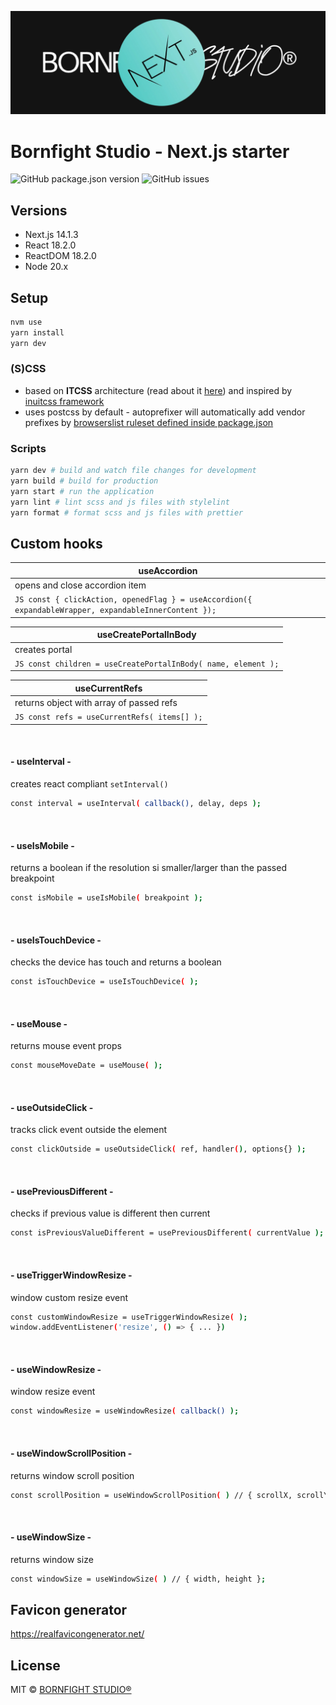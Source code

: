 ![alt text](https://github.com/bornfight-studio/bfs-nextjs-starter/blob/master/cover.jpg?raw=true)

# Bornfight Studio - Next.js starter

![GitHub package.json version](https://img.shields.io/github/package-json/v/bornfight-studio/bfs-nextjs-starter?style=flat-square)
![GitHub issues](https://img.shields.io/github/issues/bornfight-studio/bfs-nextjs-starter?style=flat-square)

## Versions

-   Next.js 14.1.3
-   React 18.2.0
-   ReactDOM 18.2.0
-   Node 20.x

## Setup

```bash
nvm use
yarn install
yarn dev
```

### (S)CSS

-   based on **ITCSS** architecture (read about
    it [here](https://www.xfive.co/blog/itcss-scalable-maintainable-css-architecture/)) and inspired
    by [inuitcss framework](https://github.com/inuitcss/inuitcss)
-   uses postcss by default - autoprefixer will automatically add vendor prefixes
    by [browserslist ruleset defined inside package.json](https://github.com/postcss/autoprefixer#browsers)

### Scripts

```bash
yarn dev # build and watch file changes for development
yarn build # build for production
yarn start # run the application
yarn lint # lint scss and js files with stylelint
yarn format # format scss and js files with prettier
```

## Custom hooks

| useAccordion                                                                                          |
| ----------------------------------------------------------------------------------------------------- |
| opens and close accordion item                                                                        |
| `JS const { clickAction, openedFlag } = useAccordion({ expandableWrapper, expandableInnerContent });` |

| useCreatePortalInBody                                         |
| ------------------------------------------------------------- |
| creates portal                                                |
| `JS const children = useCreatePortalInBody( name, element );` |

| useCurrentRefs                               |
| -------------------------------------------- |
| returns object with array of passed refs     |
| `JS const refs = useCurrentRefs( items[] );` |


&nbsp;

#### - useInterval -

creates react compliant `setInterval()`

```bash
const interval = useInterval( callback(), delay, deps );
```

&nbsp;

#### - useIsMobile -

returns a boolean if the resolution si smaller/larger than the passed breakpoint

```bash
const isMobile = useIsMobile( breakpoint );
```

&nbsp;

#### - useIsTouchDevice -

checks the device has touch and returns a boolean

```bash
const isTouchDevice = useIsTouchDevice( );
```

&nbsp;

#### - useMouse -

returns mouse event props

```bash
const mouseMoveDate = useMouse( );
```

&nbsp;

#### - useOutsideClick -

tracks click event outside the element

```bash
const clickOutside = useOutsideClick( ref, handler(), options{} );
```

&nbsp;

#### - usePreviousDifferent -

checks if previous value is different then current

```bash
const isPreviousValueDifferent = usePreviousDifferent( currentValue );
```

&nbsp;

#### - useTriggerWindowResize -

window custom resize event

```bash
const customWindowResize = useTriggerWindowResize( );
window.addEventListener('resize', () => { ... })
```

&nbsp;

#### - useWindowResize -

window resize event

```bash
const windowResize = useWindowResize( callback() );
```

&nbsp;

#### - useWindowScrollPosition -

returns window scroll position

```bash
const scrollPosition = useWindowScrollPosition( ) // { scrollX, scrollY };
```

&nbsp;

#### - useWindowSize -

returns window size

```bash
const windowSize = useWindowSize( ) // { width, height };
```

## Favicon generator

https://realfavicongenerator.net/

## License

MIT © [BORNFIGHT STUDIO®](https://www.bornfight.studio)
